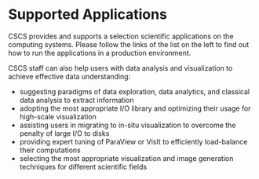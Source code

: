 # Supported Applications

CSCS provides and supports a selection scientific applications on the computing systems. 
Please follow the links of the list on the left to find out how to run the applications in a production environment.

CSCS staff can also help users with data analysis and visualization to achieve effective data understanding:
* suggesting paradigms of data exploration, data analytics, and classical data analysis to extract information
* adopting the most appropriate I/O library and optimizing their usage for high-scale visualization
* assisting users in migrating to in-situ visualization to overcome the penalty of large I/O to disks
* providing expert tuning of ParaView or VisIt to efficiently load-balance their computations
* selecting the most appropriate visualization and image generation techniques for different scientific fields
